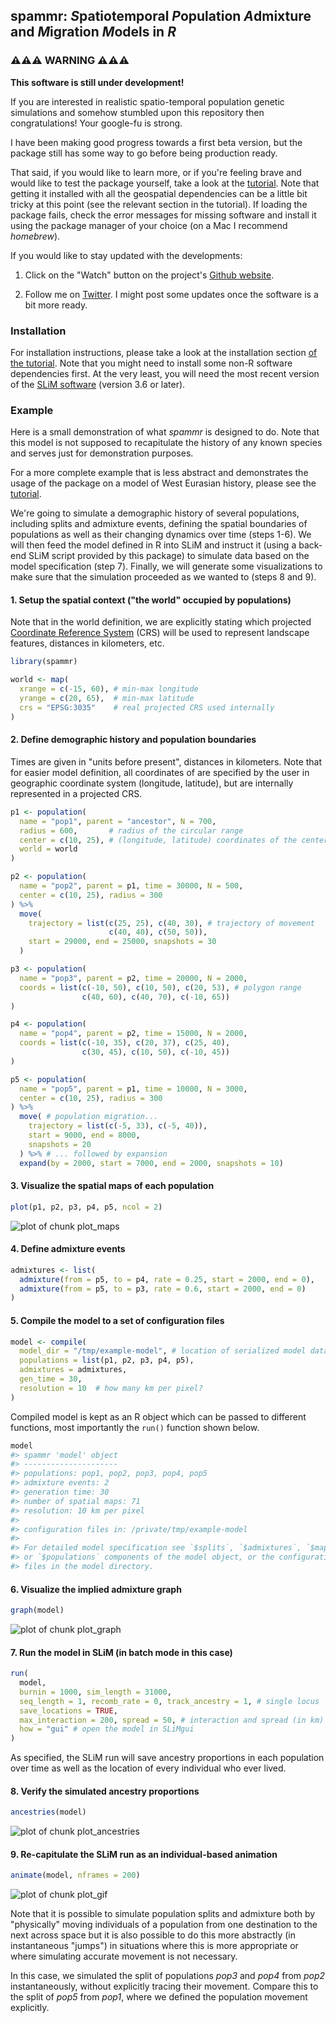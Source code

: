 <!-- README.md is generated from README.Rmd. Edit that file instead. -->



## spammr: *S*patiotemporal *P*opulation *A*dmixture and *M*igration *M*odels in *R*

### ⚠️⚠️⚠️ WARNING ⚠️⚠️⚠️

**This software is still under development!**

If you are interested in realistic spatio-temporal population genetic
simulations and somehow stumbled upon this repository then
congratulations! Your google-fu is strong.

I have been making good progress towards a first beta version, but the
package still has some way to go before being production ready.

That said, if you would like to learn more, or if you're feeling brave
and would like to test the package yourself, take a look at the
[tutorial](https://bodkan.net/spammr/articles/tutorial.html). Note
that getting it installed with all the geospatial dependencies can be
a little bit tricky at this point (see the relevant section in the
tutorial). If loading the package fails, check the error messages for
missing software and install it using the package manager of your
choice (on a Mac I recommend _homebrew_).

If you would like to stay updated with the developments:

1. Click on the "Watch" button on the project's [Github
website](https://www.github.com/bodkan/spammr).

2. Follow me on [Twitter](https://www.twitter.com/fleventy5). I might
post some updates once the software is a bit more ready.

### Installation

For installation instructions, please take a look at the installation
section [of the
tutorial](https://bodkan.net/spammr/articles/tutorial.html#installation-and-setup-1). Note
that you might need to install some non-R software dependencies
first. At the very least, you will need the most recent version of the
[SLiM software](https://messerlab.org/slim/) (version 3.6 or later).

### Example

Here is a small demonstration of what *spammr* is designed to do. Note that this model is not supposed to recapitulate the history of any known species and serves just for demonstration purposes.

For a more complete example that is less abstract and demonstrates the usage of the package on a model of West Eurasian history, please see the [tutorial](https://bodkan.net/spammr/articles/tutorial.html).

We're going to simulate a demographic history of several populations,
including splits and admixture events, defining the spatial boundaries
of populations as well as their changing dynamics over time (steps
1-6). We will then feed the model defined in R into SLiM and instruct
it (using a back-end SLiM script provided by this package) to simulate
data based on the model specification (step 7). Finally, we will
generate some visualizations to make sure that the simulation
proceeded as we wanted to (steps 8 and 9).

#### 1. Setup the spatial context ("the world" occupied by populations)

Note that in the world definition, we are explicitly stating which
projected [Coordinate Reference
System](https://en.wikipedia.org/wiki/Spatial_reference_system) (CRS)
will be used to represent landscape features, distances in kilometers,
etc.




```r
library(spammr)

world <- map(
  xrange = c(-15, 60), # min-max longitude
  yrange = c(20, 65),  # min-max latitude
  crs = "EPSG:3035"    # real projected CRS used internally
)
```

#### 2. Define demographic history and population boundaries

Times are given in "units before present", distances in
kilometers. Note that for easier model definition, all coordinates of
are specified by the user in geographic coordinate system (longitude,
latitude), but are internally represented in a projected CRS.


```r
p1 <- population(
  name = "pop1", parent = "ancestor", N = 700,
  radius = 600,       # radius of the circular range
  center = c(10, 25), # (longitude, latitude) coordinates of the center
  world = world
)

p2 <- population(
  name = "pop2", parent = p1, time = 30000, N = 500,
  center = c(10, 25), radius = 300
) %>%
  move(
    trajectory = list(c(25, 25), c(40, 30), # trajectory of movement
                      c(40, 40), c(50, 50)),
    start = 29000, end = 25000, snapshots = 30
  )

p3 <- population(
  name = "pop3", parent = p2, time = 20000, N = 2000,
  coords = list(c(-10, 50), c(10, 50), c(20, 53), # polygon range
                c(40, 60), c(40, 70), c(-10, 65))
)

p4 <- population(
  name = "pop4", parent = p2, time = 15000, N = 2000,
  coords = list(c(-10, 35), c(20, 37), c(25, 40),
                c(30, 45), c(10, 50), c(-10, 45))
)

p5 <- population(
  name = "pop5", parent = p1, time = 10000, N = 3000,
  center = c(10, 25), radius = 300
) %>%
  move( # population migration...
    trajectory = list(c(-5, 33), c(-5, 40)),
    start = 9000, end = 8000,
    snapshots = 20
  ) %>% # ... followed by expansion
  expand(by = 2000, start = 7000, end = 2000, snapshots = 10)
```

#### 3. Visualize the spatial maps of each population


```r
plot(p1, p2, p3, p4, p5, ncol = 2)
```

![plot of chunk plot_maps](man/figures/README-plot_maps-1.png)

#### 4. Define admixture events


```r
admixtures <- list(
  admixture(from = p5, to = p4, rate = 0.25, start = 2000, end = 0),
  admixture(from = p5, to = p3, rate = 0.6, start = 2000, end = 0)
)
```

#### 5. Compile the model to a set of configuration files


```r
model <- compile(
  model_dir = "/tmp/example-model", # location of serialized model data
  populations = list(p1, p2, p3, p4, p5),
  admixtures = admixtures,
  gen_time = 30,
  resolution = 10  # how many km per pixel?
)
```

Compiled model is kept as an R object which can be passed to different
functions, most importantly the `run()` function shown below.


```r
model
#> spammr 'model' object 
#> --------------------- 
#> populations: pop1, pop2, pop3, pop4, pop5 
#> admixture events: 2 
#> generation time: 30 
#> number of spatial maps: 71 
#> resolution: 10 km per pixel
#> 
#> configuration files in: /private/tmp/example-model 
#> 
#> For detailed model specification see `$splits`, `$admixtures`, `$maps`,
#> or `$populations` components of the model object, or the configuration
#> files in the model directory.
```

#### 6. Visualize the implied admixture graph


```r
graph(model)
```

![plot of chunk plot_graph](man/figures/README-plot_graph-1.png)

#### 7. Run the model in SLiM (in batch mode in this case)




```r
run(
  model,
  burnin = 1000, sim_length = 31000,
  seq_length = 1, recomb_rate = 0, track_ancestry = 1, # single locus
  save_locations = TRUE,
  max_interaction = 200, spread = 50, # interaction and spread (in km)
  how = "gui" # open the model in SLiMgui
)
```

As specified, the SLiM run will save ancestry proportions in each
population over time as well as the location of every individual who
ever lived.

#### 8. Verify the simulated ancestry proportions


```r
ancestries(model)
```

![plot of chunk plot_ancestries](man/figures/README-plot_ancestries-1.png)

#### 9. Re-capitulate the SLiM run as an individual-based animation


```r
animate(model, nframes = 200)
```

![plot of chunk plot_gif](man/figures/README-plot_gif-1.gif)

Note that it is possible to simulate population splits and admixture
both by "physically" moving individuals of a population from one
destination to the next across space but it is also possible to do
this more abstractly (in instantaneous "jumps") in situations where
this is more appropriate or where simulating accurate movement is not
necessary.

In this case, we simulated the split of populations _pop3_ and _pop4_
from _pop2_ instantaneously, without explicitly tracing their
movement. Compare this to the split of _pop5_ from _pop1_, where we
defined the population movement explicitly.

